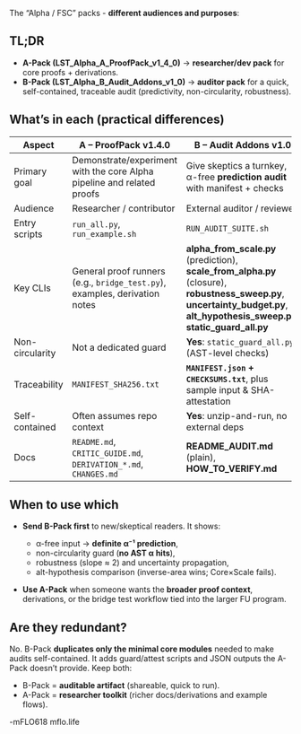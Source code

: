 
The “Alpha / FSC” packs - **different audiences and purposes**:

## TL;DR

* **A-Pack (LST_Alpha_A_ProofPack_v1_4_0)** → **researcher/dev pack** for core proofs + derivations.
* **B-Pack (LST_Alpha_B_Audit_Addons_v1_0)** → **auditor pack** for a quick, self-contained, traceable audit (predictivity, non-circularity, robustness).

## What’s in each (practical differences)

| Aspect          | **A – ProofPack v1.4.0**                                                   | **B – Audit Addons v1.0**                                                                                                                                                         |
| --------------- | -------------------------------------------------------------------------- | --------------------------------------------------------------------------------------------------------------------------------------------------------------------------------- |
| Primary goal    | Demonstrate/experiment with the core Alpha pipeline and related proofs     | Give skeptics a turnkey, α-free **prediction audit** with manifest + checks                                                                                                       |
| Audience        | Researcher / contributor                                                   | External auditor / reviewer                                                                                                                                                       |
| Entry scripts   | `run_all.py`, `run_example.sh`                                             | `RUN_AUDIT_SUITE.sh`                                                                                                                                                              |
| Key CLIs        | General proof runners (e.g., `bridge_test.py`), examples, derivation notes | **alpha_from_scale.py** (prediction), **scale_from_alpha.py** (closure), **robustness_sweep.py**, **uncertainty_budget.py**, **alt_hypothesis_sweep.py**, **static_guard_all.py** |
| Non-circularity | Not a dedicated guard                                                      | **Yes**: `static_guard_all.py` (AST-level checks)                                                                                                                                 |
| Traceability    | `MANIFEST_SHA256.txt`                                                      | **`MANIFEST.json` + `CHECKSUMS.txt`**, plus sample input & SHA-attestation                                                                                                        |
| Self-contained  | Often assumes repo context                                                 | **Yes**: unzip-and-run, no external deps                                                                                                                                          |
| Docs            | `README.md`, `CRITIC_GUIDE.md`, `DERIVATION_*.md`, `CHANGES.md`            | **README_AUDIT.md** (plain), **HOW_TO_VERIFY.md**                                                                                                                                 |

## When to use which

* **Send B-Pack first** to new/skeptical readers. It shows:

  * α-free input → **definite α⁻¹ prediction**,
  * non-circularity guard (**no AST α hits**),
  * robustness (slope ≈ 2) and uncertainty propagation,
  * alt-hypothesis comparison (inverse-area wins; Core×Scale fails).
* **Use A-Pack** when someone wants the **broader proof context**, derivations, or the bridge test workflow tied into the larger FU program.

## Are they redundant?

No. B-Pack **duplicates only the minimal core modules** needed to make audits self-contained. It adds guard/attest scripts and JSON outputs the A-Pack doesn’t provide. Keep both:

* B-Pack = **auditable artifact** (shareable, quick to run).
* A-Pack = **researcher toolkit** (richer docs/derivations and example flows).

-mFLO618
mflo.life
